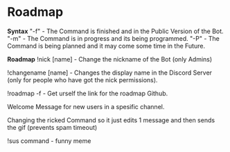 # Roadmap

**Syntax**
"-f" - The Command is finished and in the Public Version of the Bot.
"-m" - The Command is in progress and its being programmed.
"-P" - The Command is being planned and it may come some time in the Future.

**Roadmap**
!nick [name] - Change the nickname of the Bot (only Admins)

!changename [name] - Changes the display name in the Discord Server (only for people who have got the nick permissions).

!roadmap -f - Get urself the link for the roadmap Github.

Welcome Message for new users in a spesific channel.

Changing the ricked Command so it just edits 1 message and then sends the gif (prevents spam timeout)

!sus command - funny meme
